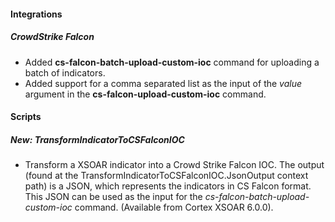 
#### Integrations
##### CrowdStrike Falcon
- Added **cs-falcon-batch-upload-custom-ioc** command for uploading a batch of indicators.
- Added support for a comma separated list as the input of the *value* argument in the **cs-falcon-upload-custom-ioc** command.

#### Scripts
##### New: TransformIndicatorToCSFalconIOC
- Transform a XSOAR indicator into a Crowd Strike Falcon IOC.
The output (found at the TransformIndicatorToCSFalconIOC.JsonOutput context path) is a JSON, which represents the indicators in CS Falcon format.
This JSON can be used as the input for the *cs-falcon-batch-upload-custom-ioc* command. (Available from Cortex XSOAR 6.0.0).